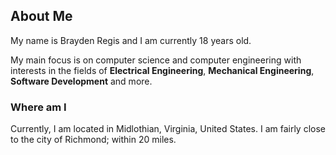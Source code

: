 ## About Me
My name is Brayden Regis and I am currently 18 years old. 

My main focus is on computer science and computer engineering with interests in the fields of **Electrical Engineering**, **Mechanical Engineering**, **Software Development** and more. 

### Where am I
Currently, I am located in Midlothian, Virginia, United States. I am fairly close to the city of Richmond; within 20 miles. 

